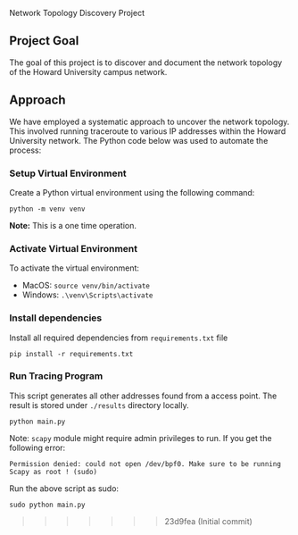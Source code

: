  Network Topology Discovery Project

## Project Goal
The goal of this project is to discover and document the network topology of the Howard University campus network.

## Approach
We have employed a systematic approach to uncover the network topology. This involved running traceroute to various IP addresses within the Howard University network. The Python code below was used to automate the process:

### Setup Virtual Environment
Create a Python virtual environment using the following command:
```shell
python -m venv venv
```
**Note:** This is a one time operation.

### Activate Virtual Environment
To activate the virtual environment:
- MacOS: `source venv/bin/activate`
- Windows: `.\venv\Scripts\activate`

### Install dependencies
Install all required dependencies from `requirements.txt` file
```shell
pip install -r requirements.txt
```

### Run Tracing Program
This script generates all other addresses found from a access point. The result is stored under `./results` directory locally.
```shell
python main.py
```

Note: `scapy` module might require admin privileges to run. If you get the following error:
```shell
Permission denied: could not open /dev/bpf0. Make sure to be running Scapy as root ! (sudo)
```
Run the above script as sudo:
```shell
sudo python main.py
```
>>>>>>> 23d9fea (Initial commit)
